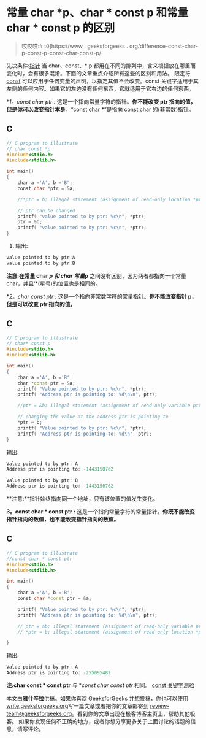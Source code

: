# 常量 char *p、char * const p 和常量 char * const p 的区别

> 哎哎哎:# t0]https://www . geeksforgeeks . org/difference-const-char-p-const-p-const-char-const-p/

先决条件:[指针](https://www.geeksforgeeks.org/pointers-in-c-and-c-set-1-introduction-arithmetic-and-array/)
当 char、const、* p 都用在不同的排列中，含义根据放在哪里而变化时，会有很多混淆。下面的文章重点介绍所有这些的区别和用法。
限定符 [const](https://www.geeksforgeeks.org/const-qualifier-in-c/) 可以应用于任何变量的声明，以指定其值不会改变。const 关键字适用于其左侧的任何内容。如果它的左边没有任何东西，它就适用于它右边的任何东西。

**1。const char *ptr :** 这是一个指向常量字符的指针。**你不能改变 ptr 指向的值，但是你可以改变指针本身**。“const char *”是指向 const char 的(非常数)指针。

## C

```cpp
// C program to illustrate
// char const *p
#include<stdio.h>
#include<stdlib.h>

int main()
{
    char a ='A', b ='B';
    const char *ptr = &a;

    //*ptr = b; illegal statement (assignment of read-only location *ptr)

    // ptr can be changed
    printf( "value pointed to by ptr: %c\n", *ptr);
    ptr = &b;
    printf( "value pointed to by ptr: %c\n", *ptr);
}
```

1.  输出:

```cpp
value pointed to by ptr:A
value pointed to by ptr:B
```

**注意:**在**常量 char *p 和 char 常量*p** 之间没有区别，因为两者都指向一个常量 char，并且‘*(星号)的位置也是相同的。

**2。char *const ptr :** 这是一个指向非常数字符的常量指针。**你不能改变指针 p，但是可以改变 ptr 指向的值。**

## C

```cpp
// C program to illustrate
// char* const p
#include<stdio.h>
#include<stdlib.h>

int main()
{
    char a ='A', b ='B';
    char *const ptr = &a;
    printf( "Value pointed to by ptr: %c\n", *ptr);
    printf( "Address ptr is pointing to: %d\n\n", ptr);

    //ptr = &b; illegal statement (assignment of read-only variable ptr)

    // changing the value at the address ptr is pointing to
    *ptr = b;
    printf( "Value pointed to by ptr: %c\n", *ptr);
    printf( "Address ptr is pointing to: %d\n", ptr);
}
```

输出:

```cpp
Value pointed to by ptr: A
Address ptr is pointing to: -1443150762

Value pointed to by ptr: B
Address ptr is pointing to: -1443150762
```

**注意:**指针始终指向同一个地址，只有该位置的值发生变化。

**3。const char * const ptr :** 这是一个指向常量字符的常量指针。**你既不能改变指针指向的数值，也不能改变指针指向的数值。**

## C

```cpp
// C program to illustrate
//const char * const ptr
#include<stdio.h>
#include<stdlib.h>

int main()
{
    char a ='A', b ='B';
    const char *const ptr = &a;

    printf( "Value pointed to by ptr: %c\n", *ptr);
    printf( "Address ptr is pointing to: %d\n\n", ptr);

    // ptr = &b; illegal statement (assignment of read-only variable ptr)
    // *ptr = b; illegal statement (assignment of read-only location *ptr)

}
```

输出:

```cpp
Value pointed to by ptr: A
Address ptr is pointing to: -255095482
```

**注:char const * const ptr** 与 **const char *const ptr** 相同。
[const 关键字测验](https://www.geeksforgeeks.org/c-plus-plus-gq/const-keyword-gq/)

本文由**雅什辛拉**供稿。如果你喜欢 GeeksforGeeks 并想投稿，你也可以使用[write.geeksforgeeks.org](https://write.geeksforgeeks.org)写一篇文章或者把你的文章邮寄到 review-team@geeksforgeeks.org。看到你的文章出现在极客博客主页上，帮助其他极客。
如果你发现任何不正确的地方，或者你想分享更多关于上面讨论的话题的信息，请写评论。
